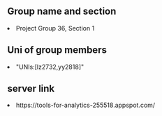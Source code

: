 

<h2>Group name and section</h2>
<li>Project Group 36, Section 1
<h2>Uni of group members</h2>
<li>"UNIs:[lz2732,yy2818]"
<h2>server link</h2>
<li>https://tools-for-analytics-255518.appspot.com/


